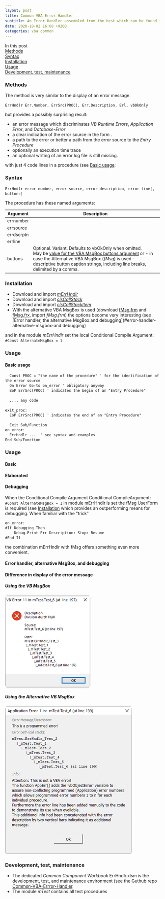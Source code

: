 ```yaml
---
layout: post
title: Common VBA Error Hamdler
subtitle: An Error Handler assembled from the best which can be found in foruns
date: 2020-10-02 16:00 +0200
categories: vba common
---
```



In this post<br>
[Methods](#methods)<br>
[Syntax](#syntax)<br>
[Installation](#installation)<br>
[Usage](#usage)<br>
[Development, test, maintenance](#development-test-maintenance)


### Methods
The method is very similar to the  display of an error message:

`ErrHndlr Err.Number, ErrSrc(PROC), Err.Description, Erl, vbOkOnly
`

but provides a possibly surprising result:
- an error message which discriminates _VB Runtime Errors_, _Application Error_, and _Database-Error_
- a clear indication of the error source in the form <module>.<procedure>
- a path to the error or better a path from the error source to the _Entry Procedure_
- optionally an execution time trace
- an optional writing of an error log file is still missing.

 with just 4 code lines in a procedure (see [Basic usage](#basic-usage):


### Syntax
```vbs
ErrHndlr error-number, error-source, error-description, error-line[, buttons]
```
The procedure has these named arguments:

|  Argument  | Description |
| ---------- | ----------- |
| errnumber  |             |
| errsource  |             |
| errdscrptn |             |
| errline    |             |
| buttons    | Optional. Variant. Defaults to vbOkOnly when omitted.<br>May be  [value for the VBA MsgBox buttons argument](<https://docs.microsoft.com/de-DE/office/vba/Language/Reference/User-Interface-Help/msgbox-function#settings>) or - in case the Alternative VBA MsgBox (_fMsg_) is used - descriptive button caption strings, including line breaks, delimited by a comma. |

### Installation
- Download and import [_mErrHndlr_](https://gitcdn.link/repo/warbe-maker/Common-VBA-Error-Handler/master/mErrHndlr.bas)
- Download and import [_clsCallStack_](https://gitcdn.link/repo/warbe-maker/Common-VBA-Error-Handler/master/clsCallStack.cls)
- Download and import [_clsCallStackItem_](https://gitcdn.link/repo/warbe-maker/Common-VBA-Error-Handler/master/clsCallStackItem.cls)
- With the alternative VBA MsgBox is used (download [fMsg.frm](https://gitcdn.link/repo/warbe-maker/VBA-MsgBox-alternative/master/fMsg.frm) and [fMsg.frx](https://gitcdn.link/repo/warbe-maker/VBA-MsgBox-alternative/master/fMsf.frx), import _fMsg.frm_) the options become very interesting (see [Error handler, the alternative MsgBox and debugging](#error-handler-alternative-msgbox-and debugging)

and in the module _mErrHndlr_ set the local Conditional Compile Argument:<br>`#Const AlternateMsgBox = 1`
### Usage
#### Basic usage
 ```vbscript
   Const PROC = "the name of the procedure" ' for the identification of the error source
   On Error Go-to on_error ' obligatory anyway
   BoP ErrSrc(PROC) ' indicates the begin of an "Entry Procedure"
   
   .... any code

exit_proc:
   EoP ErrSrc(PROC) ' indicates the end of an "Entry Procedure"
   
   Exit Sub/Function
on_error:
   ErrHndlr .... ' see syntax and examples
End Sub/Function
```

### Usage
#### Basic
#### Elaborated
#### Debugging
When the Conditional Compile Argument Conditional CompileArgument:<br>`#Const AlternateMsgBox = 1` in module mErrHndlr is set the fMsg UserForm is required (see [Installation](#installation) which provides an outperforming means for debugging. When familiar with the "trick"
```vbs
on_error:
#If Debugging Then
    Debug.Print Err Description: Stop: Resume
#End If
```
the combination mErrHndlr with fMsg offers something even more convenient.

#### Error handler, alternative MsgBox,  and debugging

#### Difference in display of the error message
##### Using the VB MsgBox
![](Assets/ErrorMsgMsgBox.png)
##### Using the Alternative VB MsgBox
![](Assets/ErrMsgAlternativeMsgBox.png)

### Development, test, maintenance
- The dedicated _Common Component Workbook_ ErrHndlr.xlsm is the development, test, and maintenance environment (see the Guthub repo [Common-VBA-Errror-Handler](https://github.com/warbe-maker/Common-VBA-Error-Handler).
- The module _mTest_ contains all test procedures